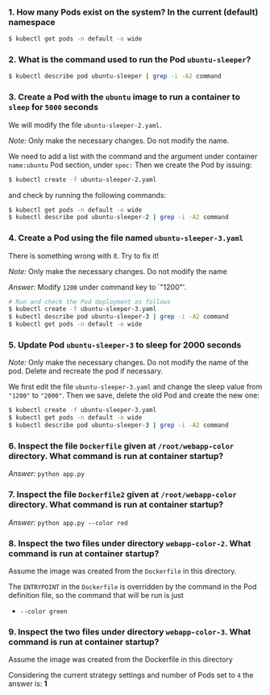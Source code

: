 ### 1. How many Pods exist on the system? In the current (default) namespace

```bash
$ kubectl get pods -n default -o wide
```

### 2. What is the command used to run the Pod `ubuntu-sleeper`?

```bash
$ kubectl describe pod ubuntu-sleeper | grep -i -A2 command
```

### 3. Create a Pod with the `ubuntu` image to run a container to `sleep` for `5000` seconds

We will modify the file `ubuntu-sleeper-2.yaml`.

*Note:* Only make the necessary changes. Do not modify the name.

We need to add a list with the command and the argument under container `name:ubuntu` Pod section, under `spec:`
Then we create the Pod by issuing:

```bash
$ kubectl create -f ubuntu-sleeper-2.yaml 
```

and check by running the following commands:

```bash
$ kubectl get pods -n default -o wide
$ kubectl describe pod ubuntu-sleeper-2 | grep -i -A2 command
```

### 4. Create a Pod using the file named `ubuntu-sleeper-3.yaml`

There is something wrong with it. Try to fix it!

*Note:* Only make the necessary changes. Do not modify the name

*Answer:* Modify `1200` under command key to `"1200"'.

```bash
# Run and check the Pod deployment as follows
$ kubectl create -f ubuntu-sleeper-3.yaml
$ kubectl describe pod ubuntu-sleeper-3 | grep -i -A2 command
$ kubectl get pods -n default -o wide
```

### 5. Update Pod `ubuntu-sleeper-3` to sleep for 2000 seconds

*Note:* Only make the necessary changes. Do not modify the name of the pod. Delete and recreate the pod if necessary.

We first edit the file `ubuntu-sleeper-3.yaml` and change the sleep value from `"1200"` to `"2000"`.
Then we save, delete the old Pod and create the new one:

```bash
$ kubectl create -f ubuntu-sleeper-3.yaml
$ kubectl get pods -n default -o wide
$ kubectl describe pod ubuntu-sleeper-3 | grep -i -A2 command
```

### 6. Inspect the file `Dockerfile` given at `/root/webapp-color` directory. What command is run at container startup?

*Answer:* `python app.py`

### 7. Inspect the file `Dockerfile2` given at `/root/webapp-color` directory. What command is run at container startup?

*Answer:* `python app.py --color red`

### 8. Inspect the two files under directory `webapp-color-2`. What command is run at container startup?

Assume the image was created from the `Dockerfile` in this directory.

The `ENTRYPOINT` in the `Dockerfile` is overridden by the command in the Pod definition file, so the command that will be run is just

- `--color green`

### 9. Inspect the two files under directory `webapp-color-3`. What command is run at container startup?

Assume the image was created from the Dockerfile in this directory 

Considering the current strategy settings and number of Pods set to `4` the answer is: **1**

